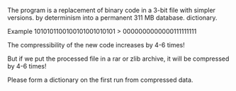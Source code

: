 The program is a replacement of binary code in a 3-bit file with simpler versions. by determinism into a permanent 311 MB database. dictionary.

Example 1010101100100101001010101 > 0000000000000111111111

The compressibility of the new code increases by 4-6 times!

But if we put the processed file in a rar or zlib archive, it will be compressed by 4-6 times!

Please form a dictionary on the first run from compressed data.
